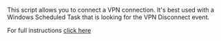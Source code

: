 This script allows you to connect a VPN connection. It's best used with a Windows Scheduled Task that is looking for the VPN Disconnect event. 

For full instructions <a href="http://extendedit.co.uk/scripting/powershell-auto-reconnect-windows-vpn-connections/">click here</a>
